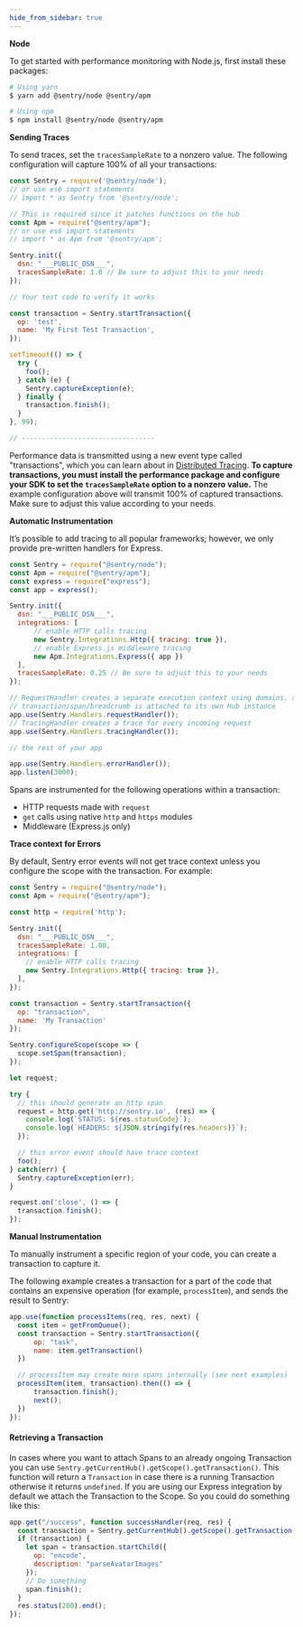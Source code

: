 ```yaml
---
hide_from_sidebar: true
---
```


**Node**

To get started with performance monitoring with Node.js, first install these packages:

```bash
# Using yarn
$ yarn add @sentry/node @sentry/apm

# Using npm
$ npm install @sentry/node @sentry/apm
```

**Sending Traces**

To send traces, set the `tracesSampleRate` to a nonzero value. The following configuration will capture 100% of all your transactions:

```javascript
const Sentry = require('@sentry/node');
// or use es6 import statements
// import * as Sentry from '@sentry/node';

// This is required since it patches functions on the hub
const Apm = require("@sentry/apm");
// or use es6 import statements
// import * as Apm from '@sentry/apm';

Sentry.init({
  dsn: "___PUBLIC_DSN___",
  tracesSampleRate: 1.0 // Be sure to adjust this to your needs
});

// Your test code to verify it works

const transaction = Sentry.startTransaction({
  op: 'test',
  name: 'My First Test Transaction',
});

setTimeout(() => {
  try {
    foo();
  } catch (e) {
    Sentry.captureException(e);
  } finally {
    transaction.finish();
  }
}, 99);

// ---------------------------------
```

Performance data is transmitted using a new event type called "transactions", which you can learn about in [Distributed Tracing](/performance-monitoring/distributed-tracing/#traces-transactions-and-spans). **To capture transactions, you must install the performance package and configure your SDK to set the `tracesSampleRate` option to a nonzero value.** The example configuration above will transmit 100% of captured transactions. Make sure to adjust this value according to your needs.

**Automatic Instrumentation**

It’s possible to add tracing to all popular frameworks; however, we only provide pre-written handlers for Express.

```javascript
const Sentry = require("@sentry/node");
const Apm = require("@sentry/apm");
const express = require("express");
const app = express();

Sentry.init({
  dsn: "___PUBLIC_DSN___",
  integrations: [
      // enable HTTP calls tracing
      new Sentry.Integrations.Http({ tracing: true }),
      // enable Express.js middleware tracing
      new Apm.Integrations.Express({ app })
  ],
  tracesSampleRate: 0.25 // Be sure to adjust this to your needs
});

// RequestHandler creates a separate execution context using domains, so that every
// transaction/span/breadcrumb is attached to its own Hub instance
app.use(Sentry.Handlers.requestHandler());
// TracingHandler creates a trace for every incoming request
app.use(Sentry.Handlers.tracingHandler());

// the rest of your app

app.use(Sentry.Handlers.errorHandler());
app.listen(3000);
```

Spans are instrumented for the following operations within a transaction:

- HTTP requests made with `request`
- `get` calls using native `http` and `https` modules
- Middleware (Express.js only)

**Trace context for Errors**

By default, Sentry error events will not get trace context unless you configure the scope with the transaction. For example:

```js
const Sentry = require("@sentry/node");
const Apm = require("@sentry/apm");

const http = require('http');

Sentry.init({
  dsn: "___PUBLIC_DSN___",
  tracesSampleRate: 1.00,
  integrations: [
    // enable HTTP calls tracing
    new Sentry.Integrations.Http({ tracing: true }),
  ],
});

const transaction = Sentry.startTransaction({
  op: "transaction",
  name: 'My Transaction'
});

Sentry.configureScope(scope => {
  scope.setSpan(transaction);
});

let request;

try {
  // this should generate an http span
  request = http.get('http://sentry.io', (res) => {
    console.log(`STATUS: ${res.statusCode}`);
    console.log(`HEADERS: ${JSON.stringify(res.headers)}`);
  });

  // this error event should have trace context
  foo();
} catch(err) {
  Sentry.captureException(err);
}

request.on('close', () => {
  transaction.finish();
});
````

**Manual Instrumentation**

<!-- WIZARD node-tracing -->

To manually instrument a specific region of your code, you can create a transaction to capture it.

The following example creates a transaction for a part of the code that contains an expensive operation (for example, `processItem`), and sends the result to Sentry:

```javascript
app.use(function processItems(req, res, next) {
  const item = getFromQueue();
  const transaction = Sentry.startTransaction({
      op: "task",
      name: item.getTransaction()
  })

  // processItem may create more spans internally (see next examples)
  processItem(item, transaction).then(() => {
      transaction.finish();
      next();
  })
});
```
<!-- ENDWIZARD -->

#### Retrieving a Transaction

In cases where you want to attach Spans to an already ongoing Transaction you can use `Sentry.getCurrentHub().getScope().getTransaction()`. This function will return a `Transaction` in case there is a running Transaction otherwise it returns `undefined`. If you are using our Express integration by default we attach the Transaction to the Scope. So you could do something like this:

```javascript
app.get("/success", function successHandler(req, res) {
  const transaction = Sentry.getCurrentHub().getScope().getTransaction();
  if (transaction) {
    let span = transaction.startChild({
      op: "encode",
      description: "parseAvatarImages"
    });
    // Do something
    span.finish();
  }
  res.status(200).end();
});
```
